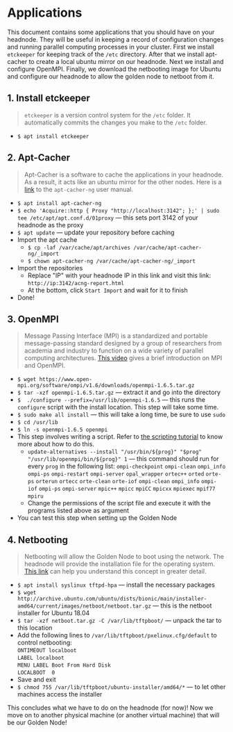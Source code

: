 # Applications

This document contains some applications that you should have on your headnode.
They will be useful in keeping a record of configuration changes and running parallel computing processes in your cluster.
First we install `etckeeper` for keeping track of the `/etc` directory.
After that we install apt-cacher to create a local ubuntu mirror on our headnode.
Next we install and configure OpenMPI.
Finally, we download the netbooting image for Ubuntu and configure our headnode to allow the golden node to netboot from it.

## 1. Install etckeeper

> `etckeeper` is a version control system for the `/etc` folder.
> It automatically commits the changes you make to the `/etc` folder.

* `$ apt install etckeeper`

## 2. Apt-Cacher

> Apt-Cacher is a software to cache the applications in your headnode.
> As a result, it acts like an ubuntu mirror for the other nodes.
> Here is a [link](https://www.unix-ag.uni-kl.de/~bloch/acng/html/index.html) to the `apt-cacher-ng` user manual.

* `$ apt install apt-cacher-ng`
* `$ echo 'Acquire::http { Proxy "http://localhost:3142"; };' | sudo tee /etc/apt/apt.conf.d/01proxy` &mdash; this sets port 3142 of your headnode as the proxy
* `$ apt update` &mdash; update your repository before caching
* Import the apt cache
  * `$ cp -laf /var/cache/apt/archives /var/cache/apt-cacher-ng/_import`
  * `$ chown apt-cacher-ng /var/cache/apt-cacher-ng/_import`
* Import the repositories
  * Replace "IP" with your headnode IP in this link and visit this link: `http://ip:3142/acng-report.html`
  * At the bottom, click `Start Import` and wait for it to finish
* Done!

## 3. OpenMPI

> Message Passing Interface (MPI) is a standardized and portable message-passing standard designed by a group of researchers from academia and industry to function on a wide variety of parallel computing architectures.
> [This video](https://www.youtube.com/watch?v=D0-xSWBGNAw) gives a brief introduction on MPI and OpenMPI.

* `$ wget https://www.open-mpi.org/software/ompi/v1.6/downloads/openmpi-1.6.5.tar.gz`
* `$ tar -xzf openmpi-1.6.5.tar.gz` &mdash; extract it and go into the directory
* `$  ./configure --prefix=/usr/lib/openmpi-1.6.5` &mdash; this runs the `configure` script with the install location.
This step will take some time.
* `$ sudo make all install` &mdash; this will take a long time, be sure to use `sudo`
* `$ cd /usr/lib`
* `$ ln -s openmpi-1.6.5 openmpi`
* This step involves writing a script.
Refer to [the scripting tutorial](03_scripting.md) to know more about how to do this.
  * `update-alternatives --install "/usr/bin/${prog}" "$prog" "/usr/lib/openmpi/bin/${prog}" 1` &mdash; this command should run for every `prog` in the following list:
`ompi-checkpoint` `ompi-clean` `ompi_info` `ompi-ps` `ompi-restart` `ompi-server` `opal_wrapper` `ortec++` `orted` `orte-ps` `orterun` `ortecc` `orte-clean` `orte-iof` `ompi-clean` `ompi_info` `ompi-iof` `ompi-ps` `ompi-server` `mpic++` `mpicc` `mpiCC` `mpicxx` `mpiexec` `mpif77` `mpiru`
  * Change the permissions of the script file and execute it with the programs listed above as argument
* You can test this step when setting up the Golden Node

## 4. Netbooting

> Netbooting will allow the Golden Node to boot using the network. The headnode will provide the installation file for the operating system.
> [This link](https://www.howtogeek.com/57601/what-is-network-booting-pxe-and-how-can-you-use-it/) can help you understand this concept in greater detail.

* `$ apt install syslinux tftpd-hpa` &mdash; install the necessary packages
* `$ wget http://archive.ubuntu.com/ubuntu/dists/bionic/main/installer-amd64/current/images/netboot/netboot.tar.gz` &mdash; this is the netboot installer for Ubuntu 18.04
* `$ tar -xzf netboot.tar.gz -C /var/lib/tftpboot/` &mdash; unpack the tar to this location
* Add the following lines to `/var/lib/tftpboot/pxelinux.cfg/default` to control netbooting:
<br/>`ONTIMEOUT localboot`
<br/>`LABEL localboot`
<br/>`MENU LABEL Boot From Hard Disk`
<br/>`LOCALBOOT  0`
* Save and exit
* `$ chmod 755 /var/lib/tftpboot/ubuntu-installer/amd64/*` &mdash; to let other machines access the installer

This concludes what we have to do on the headnode (for now)! Now we move on to another physical machine (or another virtual machine) that will be our Golden Node!
